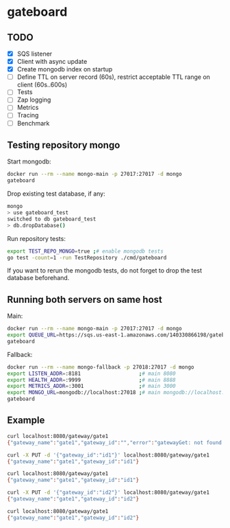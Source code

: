 # gateboard

## TODO

- [X] SQS listener
- [X] Client with async update
- [X] Create mongodb index on startup
- [ ] Define TTL on server record (60s), restrict acceptable TTL range on client (60s..600s)
- [ ] Tests
- [ ] Zap logging
- [ ] Metrics
- [ ] Tracing
- [ ] Benchmark

## Testing repository mongo

Start mongodb:

```bash
docker run --rm --name mongo-main -p 27017:27017 -d mongo
gateboard
```

Drop existing test database, if any:

```bash
mongo
> use gateboard_test
switched to db gateboard_test
> db.dropDatabase()
```

Run repository tests:

```bash
export TEST_REPO_MONGO=true ;# enable mongodb tests
go test -count=1 -run TestRepository ./cmd/gateboard
```

If you want to rerun the mongodb tests, do not forget to drop the test database beforehand.

## Running both servers on same host

Main:

```bash
docker run --rm --name mongo-main -p 27017:27017 -d mongo
export QUEUE_URL=https://sqs.us-east-1.amazonaws.com/140330866198/gateboard
gateboard
```

Fallback:

```bash
docker run --rm --name mongo-fallback -p 27018:27017 -d mongo
export LISTEN_ADDR=:8181                   ;# main 8080
export HEALTH_ADDR=:9999                   ;# main 8888
export METRICS_ADDR=:3001                  ;# main 3000
export MONGO_URL=mongodb://localhost:27018 ;# main mongodb://localhost:27017
gateboard
```

## Example

```bash
curl localhost:8080/gateway/gate1
{"gateway_name":"gate1","gateway_id":"","error":"gatewayGet: not found: repository gateway not found error"}

curl -X PUT -d '{"gateway_id":"id1"}' localhost:8080/gateway/gate1
{"gateway_name":"gate1","gateway_id":"id1"}

curl localhost:8080/gateway/gate1
{"gateway_name":"gate1","gateway_id":"id1"}

curl -X PUT -d '{"gateway_id":"id2"}' localhost:8080/gateway/gate1
{"gateway_name":"gate1","gateway_id":"id2"}

curl localhost:8080/gateway/gate1
{"gateway_name":"gate1","gateway_id":"id2"}
```
